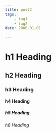 ```yaml
---
title: post2
tags: 
    - tag1
    - tag2
date: 2000-01-01

---
```


# h1 Heading
## h2 Heading
### h3 Heading
#### h4 Heading
##### h5 Heading
###### h6 Heading
